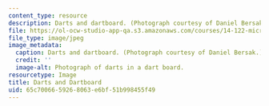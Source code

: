 ```yaml
---
content_type: resource
description: Darts and dartboard. (Photograph courtesy of Daniel Bersak.)
file: https://ol-ocw-studio-app-qa.s3.amazonaws.com/courses/14-122-microeconomic-theory-ii-fall-2002/65c7006659268063e6bf51b998455f49_14-122f02.jpg
file_type: image/jpeg
image_metadata:
  caption: Darts and dartboard. (Photograph courtesy of Daniel Bersak.)
  credit: ''
  image-alt: Photograph of darts in a dart board.
resourcetype: Image
title: Darts and Dartboard
uid: 65c70066-5926-8063-e6bf-51b998455f49
---
```

